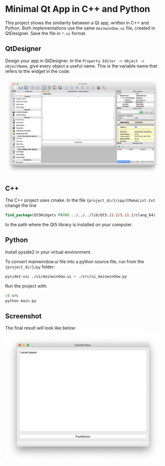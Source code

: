 

# Minimal Qt App in C++ and Python

This project shows the similarity between a Qt app, written in C++ and Python. Both implementations
use the same `mainwindow.ui` file, created in QtDesigner. Save the file in `*.ui` format.

## QtDesigner

Design your app in QtDesigner. In the `Property Editor -> Object -> objectName`, give every object a useful name. This is the variable name that refers to the widget in the code.

![QtDesigner](./resources/qtdesigner.png)

## C++

The C++ project uses cmake. In the file `{project_dir}/cpp/CMakeList.txt` change the line
```cmake
find_package(Qt5Widgets PATHS ../../../lib/Qt5.11.2/5.11.2/clang_64)
```
to the path where the Qt5 library is installed on your computer.

## Python

Install pyside2 in your virtual environment. 

To convert mainwindow.ui file into a python source file, run from the `{project_dir}/py` folder:
```bash
pyside2-uic ./ui/mainwindow.ui > ./src/ui_mainwindow.py 
```

Run the project with:
```bash
cd src
python main.py
```

## Screenshot

The final result will look like below:

![Screenshot of myApp](./resources/myapp.png)

